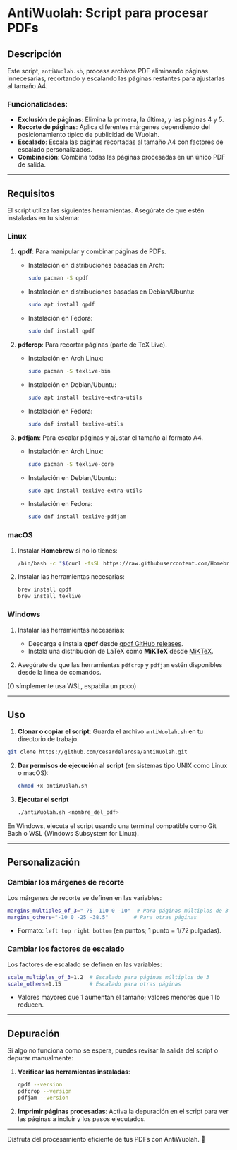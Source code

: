 # AntiWuolah: Script para procesar PDFs

## Descripción
Este script, `antiWuolah.sh`, procesa archivos PDF eliminando páginas innecesarias, recortando y escalando las páginas restantes para ajustarlas al tamaño A4.

### Funcionalidades:
- **Exclusión de páginas**: Elimina la primera, la última, y las páginas 4 y 5.
- **Recorte de páginas**: Aplica diferentes márgenes dependiendo del posicionamiento típico de publicidad de Wuolah.
- **Escalado**: Escala las páginas recortadas al tamaño A4 con factores de escalado personalizados.
- **Combinación**: Combina todas las páginas procesadas en un único PDF de salida.

---

## Requisitos
El script utiliza las siguientes herramientas. Asegúrate de que estén instaladas en tu sistema:

### Linux
1. **qpdf**: Para manipular y combinar páginas de PDFs.
   - Instalación en distribuciones basadas en Arch:
     ```bash
     sudo pacman -S qpdf
     ```
   - Instalación en distribuciones basadas en Debian/Ubuntu:
     ```bash
     sudo apt install qpdf
     ```
   - Instalación en Fedora:
     ```bash
     sudo dnf install qpdf
     ```

2. **pdfcrop**: Para recortar páginas (parte de TeX Live).
   - Instalación en Arch Linux:
     ```bash
     sudo pacman -S texlive-bin
     ```
   - Instalación en Debian/Ubuntu:
     ```bash
     sudo apt install texlive-extra-utils
     ```
   - Instalación en Fedora:
     ```bash
     sudo dnf install texlive-utils
     ```

3. **pdfjam**: Para escalar páginas y ajustar el tamaño al formato A4.
   - Instalación en Arch Linux:
     ```bash
     sudo pacman -S texlive-core
     ```
   - Instalación en Debian/Ubuntu:
     ```bash
     sudo apt install texlive-extra-utils
     ```
   - Instalación en Fedora:
     ```bash
     sudo dnf install texlive-pdfjam
     ```

### macOS
1. Instalar **Homebrew** si no lo tienes:
   ```bash
   /bin/bash -c "$(curl -fsSL https://raw.githubusercontent.com/Homebrew/install/HEAD/install.sh)"
   ```
2. Instalar las herramientas necesarias:
   ```bash
   brew install qpdf
   brew install texlive
   ```

### Windows
1. Instalar las herramientas necesarias:
   - Descarga e instala **qpdf** desde [qpdf GitHub releases](https://github.com/qpdf/qpdf/releases).
   - Instala una distribución de LaTeX como **MiKTeX** desde [MiKTeX](https://miktex.org/download).

2. Asegúrate de que las herramientas `pdfcrop` y `pdfjam` estén disponibles desde la línea de comandos.

(O símplemente usa WSL, espabila un poco)

---

## Uso

1. **Clonar o copiar el script**: Guarda el archivo `antiWuolah.sh` en tu directorio de trabajo.
  ```bash
  git clone https://github.com/cesardelarosa/antiWuolah.git
  ```

2. **Dar permisos de ejecución al script** (en sistemas tipo UNIX como Linux o macOS):
   ```bash
   chmod +x antiWuolah.sh
   ```

3. **Ejecutar el script**
   ```bash
   ./antiWuolah.sh <nombre_del_pdf>
   ```
En Windows, ejecuta el script usando una terminal compatible como Git Bash o WSL (Windows Subsystem for Linux).

---

## Personalización

### Cambiar los márgenes de recorte
Los márgenes de recorte se definen en las variables:
```bash
margins_multiples_of_3="-75 -110 0 -10"  # Para páginas múltiplos de 3
margins_others="-10 0 -25 -38.5"        # Para otras páginas
```
- Formato: `left top right bottom` (en puntos; 1 punto = 1/72 pulgadas).

### Cambiar los factores de escalado
Los factores de escalado se definen en las variables:
```bash
scale_multiples_of_3=1.2  # Escalado para páginas múltiplos de 3
scale_others=1.15         # Escalado para otras páginas
```
- Valores mayores que 1 aumentan el tamaño; valores menores que 1 lo reducen.

---

## Depuración
Si algo no funciona como se espera, puedes revisar la salida del script o depurar manualmente:

1. **Verificar las herramientas instaladas**:
   ```bash
   qpdf --version
   pdfcrop --version
   pdfjam --version
   ```

2. **Imprimir páginas procesadas**:
   Activa la depuración en el script para ver las páginas a incluir y los pasos ejecutados.

---

Disfruta del procesamiento eficiente de tus PDFs con AntiWuolah. 🚀

